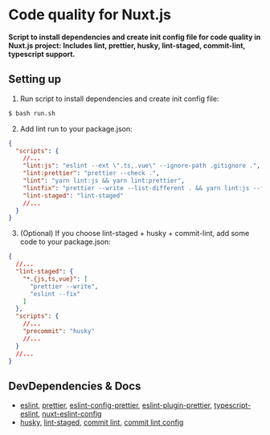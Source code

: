# Code quality for Nuxt.js

<b>
Script to install dependencies and create init config file for code quality in Nuxt.js project:
Includes lint, prettier, husky, lint-staged, commit-lint, typescript support.
</b>

## Setting up

1. Run script to install dependencies and create init config file:

```bash
$ bash run.sh
```

2. Add lint run to your package.json:

```json
{
  "scripts": {
    //...
    "lint:js": "eslint --ext \".ts,.vue\" --ignore-path .gitignore .",
    "lint:prettier": "prettier --check .",
    "lint": "yarn lint:js && yarn lint:prettier",
    "lintfix": "prettier --write --list-different . && yarn lint:js --fix",
    "lint-staged": "lint-staged"
    //...
  }
}
```

3. (Optional) If you choose lint-staged + husky + commit-lint, add some code to your package.json:

```json
{
  //...
  "lint-staged": {
    "*.{js,ts,vue}": [
      "prettier --write",
      "eslint --fix"
    ]
  },
  "scripts": {
    //...
    "precommit": "husky"
    //...
  }
  //...
}
```

## DevDependencies & Docs

- [eslint](https://github.com/eslint/eslint),
  [prettier](https://github.com/prettier/prettier),
  [eslint-config-prettier](https://github.com/prettier/eslint-config-prettier),
  [eslint-plugin-prettier](https://github.com/prettier/eslint-plugin-prettier),
  [typescript-eslint](https://github.com/typescript-eslint/typescript-eslint),
  [nuxt-eslint-config](https://github.com/nuxt/eslint-config)
- [husky](https://github.com/typicode/husky),
  [lint-staged](https://github.com/lint-staged/lint-staged),
  [commit lint](https://github.com/conventional-changelog/commitlint),
  [commit lint config](https://github.com/conventional-changelog/commitlint/tree/master/%40commitlint/config-conventional)

